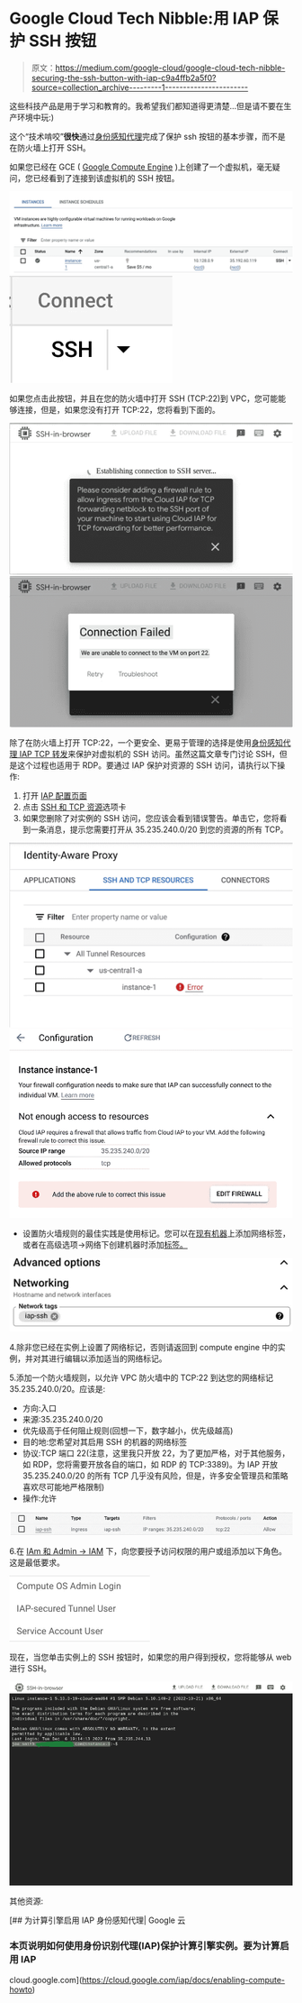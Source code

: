 # Google Cloud Tech Nibble:用 IAP 保护 SSH 按钮

> 原文：<https://medium.com/google-cloud/google-cloud-tech-nibble-securing-the-ssh-button-with-iap-c9a4ffb2a5f0?source=collection_archive---------1----------------------->

这些科技产品是用于学习和教育的。我希望我们都知道得更清楚…但是请不要在生产环境中玩:)

这个“技术啃咬”**很快**通过[身份感知代理](https://cloud.google.com/iap)完成了保护 ssh 按钮的基本步骤，而不是在防火墙上打开 SSH。

如果您已经在 GCE ( [Google Compute Engine](https://cloud.google.com/compute) )上创建了一个虚拟机，毫无疑问，您已经看到了连接到该虚拟机的 SSH 按钮。

![](img/e915e2b1e67ef2e5da0309cfb624eef9.png)![](img/0d8876656471a1d306d32bc689d72e4a.png)

如果您点击此按钮，并且在您的防火墙中打开 SSH (TCP:22)到 VPC，您可能能够连接，但是，如果您没有打开 TCP:22，您将看到下面的。

![](img/401b308c13d49733db8f48506acf56b4.png)![](img/73bf548252afed8f0a1b429d859330a8.png)

除了在防火墙上打开 TCP:22，一个更安全、更易于管理的选择是使用[身份感知代理 IAP TCP 转发](https://cloud.google.com/iap/docs/tcp-forwarding-overview)来保护对虚拟机的 SSH 访问。虽然这篇文章专门讨论 SSH，但是这个过程也适用于 RDP。要通过 IAP 保护对资源的 SSH 访问，请执行以下操作:

1.  打开 [IAP 配置页面](https://console.cloud.google.com/security/iap)
2.  点击 [SSH 和 TCP 资源](https://console.cloud.google.com/security/iap?tab=ssh-tcp-resources)选项卡
3.  如果您删除了对实例的 SSH 访问，您应该会看到错误警告。单击它，您将看到一条消息，提示您需要打开从 35.235.240.0/20 到您的资源的所有 TCP。

![](img/da29b1680224d4d3aff6ec3012f5c986.png)![](img/e68ab95c910fa53211c386c6c5f3e3dd.png)

*   设置防火墙规则的最佳实践是使用标记。您可以在[现有机器](https://cloud.google.com/vpc/docs/add-remove-network-tags#adding_new_tags_to_vm_instances)上添加网络标签，或者在高级选项→网络下创建机器时添加[标签。](https://cloud.google.com/vpc/docs/add-remove-network-tags#add_tags_to_new_vm)

![](img/0624fb8bf6897cc24c3d09248dc1b1c0.png)

4.除非您已经在实例上设置了网络标记，否则请返回到 compute engine 中的实例，并对其进行编辑以添加适当的网络标记。

5.添加一个防火墙规则，以允许 VPC 防火墙中的 TCP:22 到达您的网络标记 35.235.240.0/20。应该是:

*   方向:入口
*   来源:35.235.240.0/20
*   优先级高于任何阻止规则(回想一下，数字越小，优先级越高)
*   目的地:您希望对其启用 SSH 的机器的网络标签
*   协议:TCP 端口 22(注意，这里我只开放 22，为了更加严格，对于其他服务，如 RDP，您将需要开放各自的端口，如 RDP 的 TCP:3389)。为 IAP 开放 35.235.240.0/20 的所有 TCP 几乎没有风险，但是，许多安全管理员和策略喜欢尽可能地严格限制)
*   操作:允许

![](img/6416fcc9821425ed97612bf4850ceaf9.png)

6.在 [IAm 和 Admin → IAM](https://console.cloud.google.com/iam-admin/iam) 下，向您要授予访问权限的用户或组添加以下角色。这是最低要求。

![](img/dc642afc277977066e0a0cbc6f0feae0.png)

现在，当您单击实例上的 SSH 按钮时，如果您的用户得到授权，您将能够从 web 进行 SSH。

![](img/59e9d9d900be97eeb004b63698f3d623.png)

其他资源:

[](https://cloud.google.com/iap/docs/enabling-compute-howto) [## 为计算引擎启用 IAP 身份感知代理| Google 云

### 本页说明如何使用身份识别代理(IAP)保护计算引擎实例。要为计算启用 IAP

cloud.google.com](https://cloud.google.com/iap/docs/enabling-compute-howto)